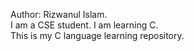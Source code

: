 Author: Rizwanul Islam.<br>
I am a CSE student. I am learning C.<br>
This is my C language learning repository.
